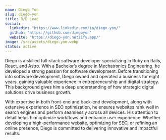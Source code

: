 ```yaml
---
name: Diego Yon
slug: diego-yon
title: R/D Lead
social:
  linkedin: "https://www.linkedin.com/in/diego-yon/"
  github: "https://github.com/diegoyon"
  website: "https://diego-yon.netlify.app/"
image: /src/assets/diego-yon.webp
status: active
---
```

Diego is a skilled full-stack software developer specializing in Ruby on Rails, React, and Astro. With a Bachelor’s degree in Mechatronics Engineering, he developed a strong passion for software development. Before transitioning into software development, Diego owned and operated a business for eight years, gaining valuable experience in entrepreneurship and digital strategy. This background gives him a deep understanding of how strategic digital solutions drive business growth.

With expertise in both front-end and back-end development, along with extensive experience in SEO optimization, he ensures websites rank well in search engines and perform seamlessly across all devices. His attention to detail helps him optimize workflows and enhance user experience. Whether developing a high-performance website, optimizing for SEO, or refining an online presence, Diego is committed to delivering innovative and impactful results.